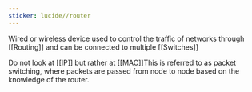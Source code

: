 ```yaml
---
sticker: lucide//router
---
```

Wired or wireless device used to control the traffic of networks through [[Routing]] and can be connected to multiple [[Switches]]

Do not look at [[IP]] but rather at [[MAC]]This is referred to as packet switching, where packets are passed from node to node based on the knowledge of the router. 